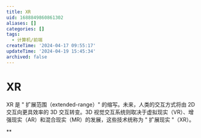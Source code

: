 ```yaml
---
title: XR
uid: 1688849860861302
aliases: []
categories: []
tags:
  - 计算机/前端
createTime: '2024-04-17 09:55:17'
updateTime: '2024-04-19 15:45:34'
archived: false
---
```


# XR

XR 是 " 扩展范围（extended-range）" 的缩写。未来，人类的交互方式将由 2D 交互向更具效率的 3D 交互转变。3D 视觉交互系统则取决于虚拟现实（VR）、增强现实（AR）和混合现实（MR）的发展，这些技术统称为 " 扩展现实 "（XR）。

**
